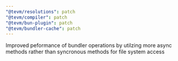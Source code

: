 ```yaml
---
"@tevm/resolutions": patch
"@tevm/compiler": patch
"@tevm/bun-plugin": patch
"@tevm/bundler-cache": patch
---
```


Improved peformance of bundler operations by utilzing more async methods rather than syncronous methods for file system access
